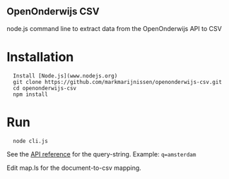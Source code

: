 OpenOnderwijs CSV
-----------------

node.js command line to extract data from the OpenOnderwijs API to CSV

Installation
============
```
  Install [Node.js](www.nodejs.org)
  git clone https://github.com/markmarijnissen/openonderwijs-csv.git
  cd openonderwijs-csv
  npm install
```

Run
===
```
  node cli.js
```

See the [API reference](http://openonderwijsdata.staging.dispectu.com/static/documentation/rst/api.html) for the query-string. Example: `q=amsterdam`

Edit map.ls for the document-to-csv mapping.